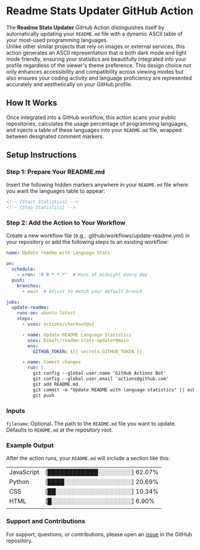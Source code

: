 # Readme Stats Updater GitHub Action

The **Readme Stats Updater** GitHub Action distinguishes itself by automatically updating your `README.md` file with a dynamic ASCII table of your most-used programming languages.   
Unlike other similar projects that rely on images or external services, this action generates an ASCII representation that is both dark mode and light mode friendly, ensuring your statistics are beautifully integrated into your profile regardless of the viewer's theme preference. This design choice not only enhances accessibility and compatibility across viewing modes but also ensures your coding activity and language proficiency are represented accurately and aesthetically on your GitHub profile.


## How It Works

Once integrated into a GitHub workflow, this action scans your public repositories, calculates the usage percentage of programming languages, and injects a table of these languages into your `README.md` file, wrapped between designated comment markers.

## Setup Instructions

### Step 1: Prepare Your README.md

Insert the following hidden markers anywhere in your `README.md` file where you want the languages table to appear:

```markdown
<!-- {Start Statistics} -->
<!-- {Stop Statistics} -->
```

### Step 2: Add the Action to Your Workflow
Create a new workflow file (e.g., .github/workflows/update-readme.yml) in your repository or add the following steps to an existing workflow:

```yaml
name: Update readme with Language Stats

on:
  schedule:
    - cron: '0 0 * * *'  # Runs at midnight every day
  push:
    branches:
      - main  # Adjust to match your default branch

jobs:
  update-readme:
    runs-on: ubuntu-latest
    steps:
      - uses: actions/checkout@v2

      - name: Update README Language Statistics
        uses: DimaTc/readme-stats-updater@main
        env:
          GITHUB_TOKEN: ${{ secrets.GITHUB_TOKEN }}

      - name: Commit changes
        run: |
          git config --global user.name 'GitHub Actions Bot'
          git config --global user.email 'actions@github.com'
          git add README.md
          git commit -m "Update README with language statistics" || echo "No changes to commit"
          git push

```
### Inputs
`filename`: Optional. The path to the `README.md` file you want to update. Defaults to `README.md` at the repository root.  

### Example Output
After the action runs, your `README.md` will include a section like this:

|||
|---|---|
| JavaScript | [████████████░░░░░░░░] 62.07% |
| Python |	[████░░░░░░░░░░░░░░░░] 20.69% |
| CSS |	[██░░░░░░░░░░░░░░░░░░] 10.34% |
| HTML |	[█░░░░░░░░░░░░░░░░░░░] 6.90% |
|||

### Support and Contributions
For support, questions, or contributions, please open an [issue](https://github.com/DimaTc/readme-stats-updater/issues) in the GitHub repository.
